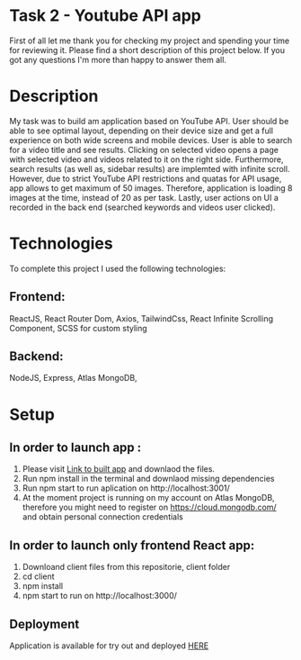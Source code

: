 # Task 2 - Youtube API app
First of all let me thank you for checking my project and spending your time for reviewing it. Please find a short description of this project below. If you got any questions I'm more than happy to answer them all.

# Description 

My task was to build am application based on YouTube API. User should be able to see optimal layout, depending on their device size and get a full experience on both wide screens and mobile devices.
User is able to search for a video title and see results. Clicking on selected video opens a page with selected video and videos related to it on the right side. Furthermore, search results (as well as, sidebar results) are implemted with infinite scroll. However, due to strict YouTube API restrictions and quatas for API usage, app allows to get maximum of 50 images. Therefore, application is loading 8 images at the time, instead of 20 as per task.
Lastly, user actions on UI a recorded in the back end (searched keywords and videos user clicked).

# Technologies

To complete this project I used the following technologies:

## Frontend:

ReactJS, React Router Dom, Axios, TailwindCss, React Infinite Scrolling Component, SCSS for custom styling

## Backend:
NodeJS, Express, Atlas MongoDB,

# Setup

## In order to launch app : 
1. Please visit [Link to built app](https://github.com/ugniusnor/utubeNodeApp) and downlaod the files. 
2. Run npm install in the terminal and downlaod missing dependencies
3. Run npm start to run aplication on http://localhost:3001/
4. At the moment project is running on my account on Atlas MongoDB, therefore you might need to register on https://cloud.mongodb.com/ and obtain personal connection credentials 

## In order to launch only frontend React app:
1. Downloand client files from this repositorie, client folder
2. cd client
3. npm install
4. npm start to run on  http://localhost:3000/

## Deployment

Application is available for try out and deployed [HERE](https://ibm-youtube-task2.herokuapp.com/)
